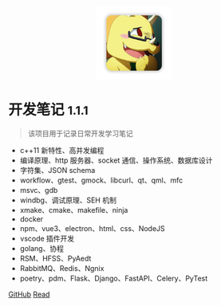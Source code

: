 <!-- _coverpage.md -->

<div style="text-align:center;"><img width= 150px src="image/logo.png" align="middle" /></div>

# 开发笔记 <small>1.1.1</small>

> 该项目用于记录日常开发学习笔记

- c++11 新特性、高并发编程
- 编译原理、http 服务器、socket 通信、操作系统、数据库设计
- 字符集、JSON schema
- workflow、gtest、gmock、libcurl、qt、qml、mfc
- msvc、gdb
- windbg、调试原理、SEH 机制
- xmake、cmake、makefile、ninja
- docker
- npm、vue3、electron、html、css、NodeJS
- vscode 插件开发
- golang、协程
- RSM、HFSS、PyAedt
- RabbitMQ、Redis、Ngnix
- poetry、pdm、Flask、Django、FastAPI、Celery、PyTest

[GitHub](https://github.com/spite-triangle)
[Read](./README.md)